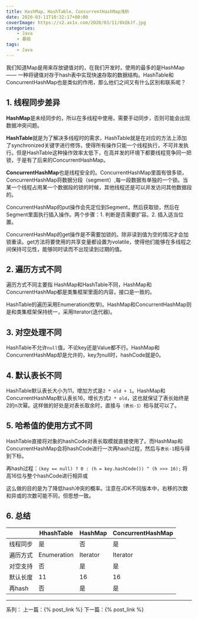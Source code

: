 ```yaml
---
title: HashMap、HashTable、ConcurrentHashMap浅析
date: 2020-03-11T10:32:17+08:00
coverImage: https://s2.ax1x.com/2020/03/11/8kQkJf.jpg
categories: 
    - Java
    - 基础
tags: 
    - Java
---
```

<!-- toc -->
我们知道Map是用来存放键值对的，在我们开发时，使用的最多的是HashMap —— 一种将键值对存于hash表中实现快速存取的数据结构。HashTable和ConcurrentHashMap也是类似的作用，那么他们之间又有什么区别和联系呢？

<!-- more -->
## 1. 线程同步差异

**HashMap**是未经同步的，所以在多线程中使用，需要手动同步，否则可能会出现数据冲突问题。

**HashTable**就是为了解决多线程时的需求，HashTable就是在对应的方法上添加了synchronized关键字进行修饰，使得所有操作只能一个线程执行，不可并发执行。但是HashTable这种操作效率太低下，在高并发的环境下都要线程竞争同一把锁，于是有了后来的ConcurrentHashMap。

**ConcurrentHashMap**也是线程安全的。ConcurrentHashMap里面有很多锁，ConcurrentHashMap将数据分段（segment）,每一段数据有单独的一个锁。当某一个线程占用某一个数据段的锁的时候，其他线程还是可以并发访问其他数据段的。

ConcurrentHashMap的put操作会先定位到Segment，然后获取锁，然后在Segment里面执行插入操作。两个步骤：1. 判断是否需要扩容。2. 插入适当位置。

ConcurrentHashMap的get操作是不需要加锁的。除非读到值为空的情况才会加锁重读。get方法将要使用的共享变量都设置为volatile，使得他们能够在多线程之间保持可见性，能够同时读而不出现读到过期的值。

## 2. 遍历方式不同

遍历方式不同主要指 HashMap和HashTable不同，HashMap和ConcurrentHashMap都是类集框架里面的内容，接口是一致的。

HashTable的遍历采用Enumeration(枚举)。HashMap和ConcurrentHashMap则是和类集框架保持统一，采用Iterator(迭代器)。

## 3. 对空处理不同

HashTable不允许`null`值，不论key还是Value都不行。HashMap和ConcurrentHashMap却是允许的，key为null时，hashCode就是0。

## 4. 默认表长不同

HashTable默认表长大小为11，增加方式是`2 * old + 1`。HashMap和ConcurrentHashMap默认表长16，增长方式`2 * old`，这也就保证了表长始终是2的n次幂。这样做的好处是对表长取余时，直接与`（表长-1）`相与就可以了。

## 5. 哈希值的使用方式不同

HashTable直接将对象的hashCode对表长取模就直接使用了。而HashMap和ConcurrentHashMap会将hashCode进行一次再hash过程，然后与`表长-1`相与得到下标。

再hash过程：`(key == null) ? 0 : (h = key.hashCode()) ^ (h >>> 16);` 将高16位与整个hashCode进行相异或

这么做的目的是为了降低hash冲突的概率。注意在JDK不同版本中，右移的次数和异或的次数可能不同，但思想一致。

## 6. 总结

|         | HhashTable  | HashMap  | ConcurrentHashMap |
| ------- | ----------- | -------- | ----------------- |
| 线程同步 | 是          | 否       | 是                |
| 遍历方式 | Enumeration | Iterator | Iterator          |
| 对空支持 | 否          | 是       | 是                |
| 默认长度 | 11          | 16       | 16                |
| 再hash   | 否          | 是       | 是                |



---

系列：
上一篇：{% post_link  %}
下一篇：{% post_link  %}
